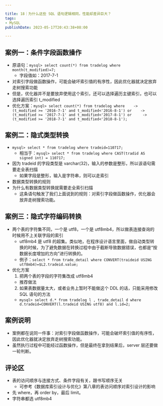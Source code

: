 ```yaml
---

title: 18｜为什么这些 SQL 语句逻辑相同，性能却差异巨大？
tags:
- MySQL
publishDate: 2023-05-17T20:43:38+08:00

---
```


## 案例一：条件字段函数操作

- 原语句：`mysql> select count(*) from tradelog where month(t_modified)=7;`
  - 字段值如：2017-7-1
- 对索引字段做函数操作，可能会破坏索引值的有序性，因此优化器就决定放弃走树搜索功能
- 但是，优化器并不是要放弃使用这个索引，还可以选择遍历主键索引，也可以选择遍历索引 t_modified
- 优化方案：`mysql> select count(*) from tradelog where    -> (t_modified >= '2016-7-1' and t_modified<'2016-8-1') or    -> (t_modified >= '2017-7-1' and t_modified<'2017-8-1') or     -> (t_modified >= '2018-7-1' and t_modified<'2018-8-1');`

## 案例二：隐式类型转换

- `mysql> select * from tradelog where tradeid=110717;`
  - 相当于：`mysql> select * from tradelog where CAST(tradid AS signed int) = 110717;`
- 因为 tradeid 的字段类型是 varchar(32)，输入的参数是整形，所以该语句需要走全表扫描
  - 如果字段是整形，输入是字符串，则可以走索引
- 数据类型转换的规则
- 为什么有数据类型转换就需要走全索引扫描
  - 这条语句触发了我们上面说到的规则：对索引字段做函数操作，优化器会放弃走树搜索功能。

## 案例三：隐式字符编码转换

- 两个表的字符集不同，一个是 utf8，一个是 utf8mb4，所以做表连接查询的时候用不上关联字段的索引
  - utf8mb4 是 utf8 的超集。类似地，在程序设计语言里面，做自动类型转换的时候，为了避免数据在转换过程中由于截断导致数据错误，也都是“按数据长度增加的方向”进行转换的。
  - 例子：`select * from trade_detail where CONVERT(traideid USING utf8mb4)=$L2.tradeid.value; `
- 优化方案
  1. 把两个表的字段的字符集改成 utf8mb4
    - 推荐做法
  2. 如果表数据量太大，或者业务上暂时不能做这个 DDL 的话，只能采用修改 SQL 语句的方法
    - `mysql> select d.* from tradelog l , trade_detail d where d.tradeid=CONVERT(l.tradeid USING utf8) and l.id=2; `

## 案例说明

- 案例都在说同一件事：对索引字段做函数操作，可能会破坏索引值的有序性，因此优化器就决定放弃走树搜索功能。
- 虽然执行过程中可能经过函数操作，但是最终在拿到结果后，server 层还要做一轮判断。

## 评论区

- 表的访问顺序与连接方式、条件字段有关，跟书写顺序无关
  - 可参考《数据库索引设计与优化》第八章的表访问顺序对索引设计的影响
- 先 where，再 order by，最后 limit。
- 字符串都选 utf8mb4
